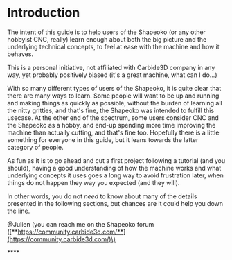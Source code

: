 # Introduction

The intent of this guide is to help users of the Shapeoko \(or any other hobbyist CNC, really\) learn enough about both the big picture and the underlying technical concepts, to feel at ease with the machine and how it behaves. 

This is a personal initiative, not affiliated with Carbide3D company in any way, yet probably positively biased \(it's a great machine, what can I do...\) 

With so many different types of users of the Shapeoko, it is quite clear that there are many ways to learn. Some people will want to be up and running and making things as quickly as possible, without the burden of learning all the nitty gritties, and that's fine, the Shapeoko was intended to fulfill this usecase. At the other end of the spectrum, some users consider CNC and the Shapeoko as a hobby, and end-up spending more time improving the machine than actually cutting, and that's fine too. Hopefully there is a little something for everyone in this guide, but it leans towards the latter category of people.

As fun as it is to go ahead and cut a first project following a tutorial \(and you should\), having a good understanding of how the machine works and what underlying concepts it uses goes a long way to avoid frustration later, when things do not happen they way you expected \(and they will\).

In other words, you do not _need_ to know about many of the details presented in the following sections, but chances are it could help you down the line.

@Julien \(you can reach me on the Shapeoko forum \([**https://community.carbide3d.com/**](https://community.carbide3d.com/)\)

\*\*\*\*







